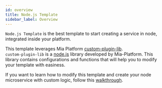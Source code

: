 ```yaml
---
id: overview
title: Node.js Template
sidebar_label: Overview
---
```




`Node.js Template` is the best template to start creating a service in node, integrated inside your platform.  

This template leverages Mia Platform [custom-plugin-lib](https://github.com/mia-platform/custom-plugin-lib).  
`custom-plugin-lib` is a [node.js](https://nodejs.org/en/) library developed by Mia-Platform. This library contains configurations and functions that will help you to modify your template with easiness.

If you want to learn how to modify this template and create your node microservice with custom logic, follow this [walkthrough](/runtime_suite_templates/node.js-template/20_walkthrough.md).
